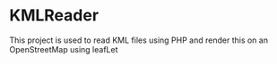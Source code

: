 # KMLReader

This project is used to read KML files using PHP and render this on an OpenStreetMap using leafLet